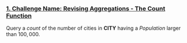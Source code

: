 ### [1. Challenge Name: Revising Aggregations - The Count Function](BasicCount.sql)

Query a *count* of the number of cities in **CITY** having a *Population* larger than $100,000$. 
